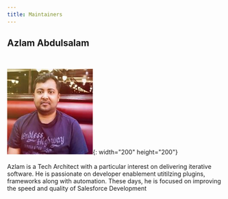 ```yaml
---
title: Maintainers
---
```


## Azlam Abdulsalam

&nbsp;

![](/images/azlam-abdulsalam.jpg){: width="200" height="200"}<br><br>Azlam is a Tech Architect with a particular interest on delivering iterative software. He is passionate on developer enablement utitilzing plugins, frameworks along with automation. These days, he is focused on improving the speed and quality of Salesforce Development
